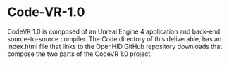# Code-VR-1.0
CodeVR 1.0 is composed of an Unreal Engine 4 application and back-end source-to-source compiler. 
The Code directory of this deliverable, has an index.html file that links to the OpenHID GitHub repository downloads that compose the two parts of the CodeVR 1.0 project.
